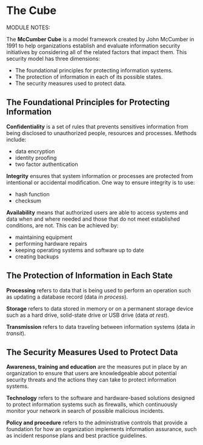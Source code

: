 # The Cube

MODULE NOTES:

The **McCumber Cube** is a model framework created by John McCumber in 1991 to help organizations establish and evaluate information security initiatives by considering all of the related factors that impact them. This security model has three dimensions:
  - The foundational principles for protecting information systems.
  - The protection of information in each of its possible states.
  - The security measures used to protect data.

## The Foundational Principles for Protecting Information
**Confidentiality** is a set of rules that prevents sensitives information from being disclosed to unauthorized people, resources and processes. Methods include:
- data encryption
- identity proofing
- two factor authentication

**Integrity** ensures that system information or processes are protected from intentional or accidental modification. One way to ensure integrity is to use:
- hash function
- checksum

**Availability** means that authorized users are able to access systems and data when and where needed and those that do not meet established conditions, are not. This can be achieved by:
- maintaining equipment
- performing hardware repairs
- keeping operating systems and software up to date
- creating backups

## The Protection of Information in Each State 
**Processing** refers to data that is being used to perform an operation such as updating a database record (data *in process*).

**Storage** refers to data stored in memory or on a permanent storage device such as a hard drive, solid-state drive or USB drive (data *at rest*).

**Transmission** refers to data traveling between information systems (data *in transit*).

## The Security Measures Used to Protect Data
**Awareness, training and education** are the measures put in place by an organization to ensure that users are knowledgeable about potential security threats and the actions they can take to protect information systems.

**Technology** refers to the software and hardware-based solutions designed to protect information systems such as firewalls, which continuously monitor your network in search of possible malicious incidents.

**Policy and procedure** refers to the administrative controls that provide a foundation for how an organization implements information assurance, such as incident response plans and best practice guidelines.
